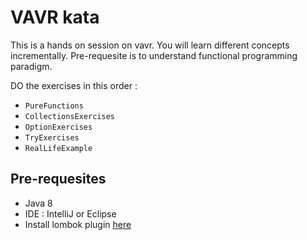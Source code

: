 # VAVR kata

This is a hands on session on vavr.
You will learn different concepts incrementally.
Pre-requesite is to understand functional programming paradigm. 

DO the exercises in this order :

* `PureFunctions`
* `CollectionsExercises`
* `OptionExercises`
* `TryExercises`
* `RealLifeExample`

## Pre-requesites
* Java 8
* IDE : IntelliJ or Eclipse
* Install lombok plugin [here](https://www.baeldung.com/lombok-ide)